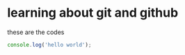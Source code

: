 # learning about git and github


these are the codes

```javascript
console.log('hello world');
```